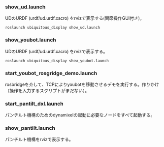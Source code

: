 ### show_ud.launch
UDのURDF (urdf/ud.urdf.xacro) をrvizで表示する(関節操作GUI付き)。

```
roslaunch ubiquitous_display show_ud.launch
```

### show_youbot.launch
UDのURDF (urdf/ud.urdf.xacro) をrvizで表示する。

```
roslaunch ubiquitous_display show_youbot.launch
```

### start_youbot_rosgridge_demo.launch
rosbridgeを介して、TCPによりyoubotを移動させるデモを実行する。作りかけ（操作を入力するスクリプトがまだない）。


### start_pantilt_dxl.launch
パンチルト機構のためのdynamixelの起動に必要なノードをすべて起動する。


### show_pantilt.launch
パンチルト機構をrvizで表示する。
